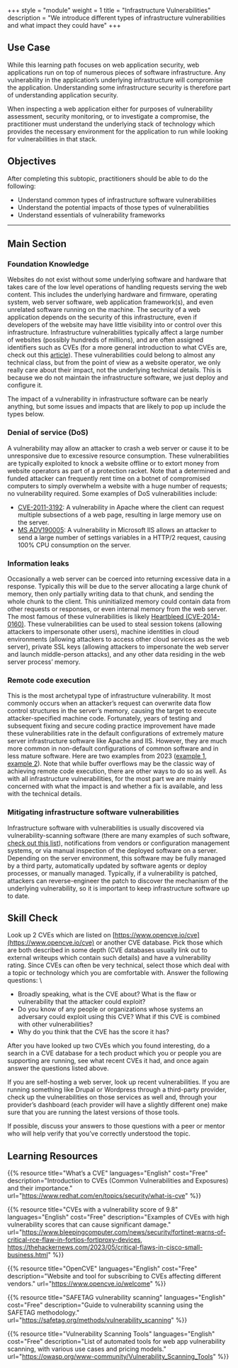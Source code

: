 +++
style = "module"
weight = 1
title = "Infrastructure Vulnerabilities"
description = "We introduce different types of infrastructure vulnerabilities and what impact they could have"
+++

## Use Case

While this learning path focuses on web application security, web applications run on top of numerous pieces of software infrastructure. Any vulnerability in the application’s underlying infrastructure will compromise the application. Understanding some infrastructure security is therefore part of understanding application security.

When inspecting a web application either for purposes of vulnerability assessment, security monitoring, or to investigate a compromise, the practitioner must understand the underlying stack of technology which provides the necessary environment for the application to run while looking for vulnerabilities in that stack.

## Objectives

After completing this subtopic, practitioners should be able to do the following:

- Understand common types of infrastructure software vulnerabilities
- Understand the potential impacts of those types of vulnerabilities
- Understand essentials of vulnerability frameworks

---
## Main Section
### Foundation Knowledge

Websites do not exist without some underlying software and hardware that takes care of the low level operations of handling requests serving the web content. This includes the underlying hardware and firmware, operating system, web server software, web application framework(s), and even unrelated software running on the machine. The security of a web application depends on the security of this infrastructure, even if developers of the website may have little visibility into or control over this infrastructure. Infrastructure vulnerabilities typically affect a large number of websites (possibly hundreds of millions), and are often assigned identifiers such as CVEs (for a more general introduction to what CVEs are, check out this [article](https://www.redhat.com/en/topics/security/what-is-cve)). These vulnerabilities could belong to almost any technical class, but from the point of view as a website operator, we only really care about their impact, not the underlying technical details. This is because we do not maintain the infrastructure software, we just deploy and configure it.

The impact of a vulnerability in infrastructure software can be nearly anything, but some issues and impacts that are likely to pop up include the types below.

### Denial of service (DoS)

A vulnerability may allow an attacker to crash a web server or cause it to be unresponsive due to excessive resource consumption. These vulnerabilities are typically exploited to knock a website offline or to extort money from website operators as part of a protection racket. Note that a determined and funded attacker can frequently rent time on a botnet of compromised computers to simply overwhelm a website with a huge number of requests; no vulnerability required. Some examples of DoS vulnerabilities include:

- [CVE-2011-3192](https://nvd.nist.gov/vuln/detail/CVE-2011-3192): A vulnerability in Apache where the client can request multiple subsections of a web page, resulting in large memory use on the server.
- [MS ADV190005](https://msrc.microsoft.com/update-guide/vulnerability/ADV190005): A vulnerability in Microsoft IIS allows an attacker to send a large number of settings variables in a HTTP/2 request, causing 100% CPU consumption on the server.

### Information leaks

Occasionally a web server can be coerced into returning excessive data in a response. Typically this will be due to the server allocating a large chunk of memory, then only partially writing data to that chunk, and sending the whole chunk to the client. This uninitialized memory could contain data from other requests or responses, or even internal memory from the web server. The most famous of these vulnerabilities is likely [Heartbleed (CVE-2014-0160)](https://en.wikipedia.org/wiki/Heartbleed). These vulnerabilities can be used to steal session tokens (allowing attackers to impersonate other users), machine identities in cloud environments (allowing attackers to access other cloud services as the web server), private SSL keys (allowing attackers to impersonate the web server and launch middle-person attacks), and any other data residing in the web server process’ memory.

### Remote code execution

This is the most archetypal type of infrastructure vulnerability. It most commonly occurs when an attacker’s request can overwrite data flow control structures in the server’s memory, causing the target to execute attacker-specified machine code. Fortunately, years of testing and subsequent fixing and secure coding practice improvement have made these vulnerabilities rate in the default configurations of extremely mature server infrastructure software like Apache and IIS. However, they are much more common in non-default configurations of common software and in less mature software. Here are two examples from 2023 ([example 1](https://www.bleepingcomputer.com/news/security/fortinet-warns-of-critical-rce-flaw-in-fortios-fortiproxy-devices/), [example 2](https://thehackernews.com/2023/05/critical-flaws-in-cisco-small-business.html)). Note that while buffer overflows may be the classic way of achieving remote code execution, there are other ways to do so as well. As with all infrastructure vulnerabilities, for the most part we are mainly concerned with what the impact is and whether a fix is available, and less with the technical details.

### Mitigating infrastructure software vulnerabilities

Infrastructure software with vulnerabilities is usually discovered via vulnerability-scanning software (there are many examples of such software, [check out this list](https://owasp.org/www-community/Vulnerability_Scanning_Tools)), notifications from vendors or configuration management systems, or via manual inspection of the deployed software on a server. Depending on the server environment, this software may be fully managed by a third party, automatically updated by software agents or deploy processes, or manually managed. Typically, if a vulnerability is patched, attackers can reverse-engineer the patch to discover the mechanism of the underlying vulnerability, so it is important to keep infrastructure software up to date.

## Skill Check

Look up 2 CVEs which are listed on [https://www.opencve.io/cve](https://www.opencve.io/cve) or another CVE database. Pick those which are both described in some depth (CVE databases usually link out to external writeups which contain such details) and have a vulnerability rating. Since CVEs can often be very technical, select those which deal with a topic or technology which you are comfortable with. Answer the following questions: \

- Broadly speaking, what is the CVE about? What is the flaw or vulnerability that the attacker could exploit?
- Do you know of any people or organizations whose systems an adversary could exploit using this CVE? What if this CVE is combined with other vulnerabilities?
- Why do you think that the CVE has the score it has?

After you have looked up two CVEs which you found interesting, do a search in a CVE database for a tech product which you or people you are supporting are running, see what recent CVEs it had, and once again answer the questions listed above.

If you are self-hosting a web server, look up recent vulnerabilities. If you are running something like Drupal or Wordpress through a third-party provider, check up the vulnerabilities on those services as well and, through your provider’s dashboard (each provider will have a slightly different one) make sure that you are running the latest versions of those tools.

If possible, discuss your answers to those questions with a peer or mentor who will help verify that you’ve correctly understood the topic.

## Learning Resources

{{% resource title="What’s a CVE" languages="English" cost="Free" description="Introduction to CVEs (Common Vulnerabilities and Exposures) and their importance." url="https://www.redhat.com/en/topics/security/what-is-cve" %}}

{{% resource title="CVEs with a vulnerability score of 9.8" languages="English" cost="Free" description="Examples of CVEs with high vulnerability scores that can cause significant damage." url="https://www.bleepingcomputer.com/news/security/fortinet-warns-of-critical-rce-flaw-in-fortios-fortiproxy-devices, https://thehackernews.com/2023/05/critical-flaws-in-cisco-small-business.html" %}}

{{% resource title="OpenCVE" languages="English" cost="Free" description="Website and tool for subscribing to CVEs affecting different vendors." url="https://www.opencve.io/welcome" %}}

{{% resource title="SAFETAG vulnerability scanning" languages="English" cost="Free" description="Guide to vulnerability scanning using the SAFETAG methodology." url="https://safetag.org/methods/vulnerability_scanning" %}}

{{% resource title="Vulnerability Scanning Tools" languages="English" cost="Free" description="List of automated tools for web app vulnerability scanning, with various use cases and pricing models." url="https://owasp.org/www-community/Vulnerability_Scanning_Tools" %}}
